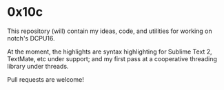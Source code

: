# 0x10c

This repository (will) contain my ideas, code, and utilities for working on notch's DCPU16.

At the moment, the highlights are syntax highlighting for Sublime Text 2, TextMate, etc under support; and my first pass at a cooperative threading library under threads.

Pull requests are welcome!
